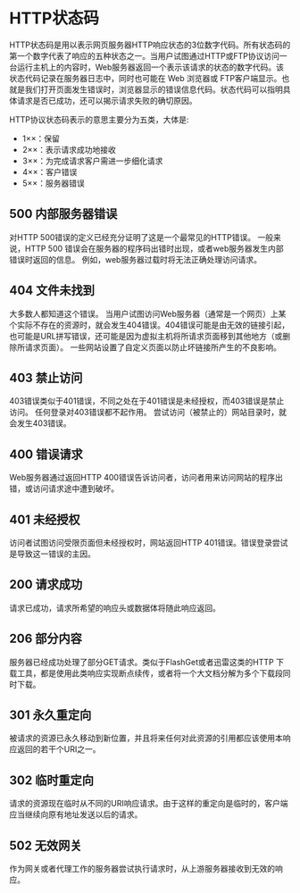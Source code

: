 # HTTP状态码

HTTP状态码是用以表示网页服务器HTTP响应状态的3位数字代码。所有状态码的第一个数字代表了响应的五种状态之一。当用户试图通过HTTP或FTP协议访问一台运行主机上的内容时，Web服务器返回一个表示该请求的状态的数字代码。该状态代码记录在服务器日志中，同时也可能在 Web 浏览器或 FTP客户端显示。也就是我们打开页面发生错误时，浏览器显示的错误信息代码。状态代码可以指明具体请求是否已成功，还可以揭示请求失败的确切原因。

HTTP协议状态码表示的意思主要分为五类，大体是:
* 1××：保留
* 2××：表示请求成功地接收
* 3××：为完成请求客户需进一步细化请求
* 4××：客户错误
* 5××：服务器错误

## 500 内部服务器错误

对HTTP 500错误的定义已经充分证明了这是一个最常见的HTTP错误。 一般来说，HTTP 500 错误会在服务器的程序码出错时出现，或者web服务器发生内部错误时返回的信息。 例如，web服务器过载时将无法正确处理访问请求。

## 404 文件未找到

大多数人都知道这个错误。 当用户试图访问Web服务器（通常是一个网页）上某个实际不存在的资源时，就会发生404错误。404错误可能是由无效的链接引起，也可能是URL拼写错误，还可能是因为虚拟主机将所请求页面移到其他地方（或删除所请求页面）。 一些网站设置了自定义页面以防止坏链接所产生的不良影响。

## 403 禁止访问

403错误类似于401错误，不同之处在于401错误是未经授权，而403错误是禁止访问。 任何登录对403错误都不起作用。 尝试访问（被禁止的）网站目录时，就会发生403错误。

## 400 错误请求

Web服务器通过返回HTTP 400错误告诉访问者，访问者用来访问网站的程序出错，或访问请求途中遭到破坏。

## 401 未经授权

访问者试图访问受限页面但未经授权时，网站返回HTTP 401错误。错误登录尝试是导致这一错误的主因。

## 200 请求成功

请求已成功，请求所希望的响应头或数据体将随此响应返回。

## 206 部分内容

服务器已经成功处理了部分GET请求。类似于FlashGet或者迅雷这类的HTTP 下载工具，都是使用此类响应实现断点续传，或者将一个大文档分解为多个下载段同时下载。

## 301 永久重定向

被请求的资源已永久移动到新位置，并且将来任何对此资源的引用都应该使用本响应返回的若干个URI之一。

## 302 临时重定向

请求的资源现在临时从不同的URI响应请求。由于这样的重定向是临时的，客户端应当继续向原有地址发送以后的请求。

## 502 无效网关

作为网关或者代理工作的服务器尝试执行请求时，从上游服务器接收到无效的响应。